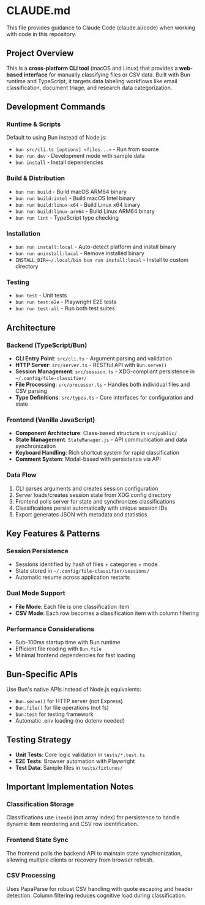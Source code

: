# CLAUDE.md

This file provides guidance to Claude Code (claude.ai/code) when working with code in this repository.

## Project Overview

This is a **cross-platform CLI tool** (macOS and Linux) that provides a **web-based interface** for manually classifying files or CSV data. Built with Bun runtime and TypeScript, it targets data labeling workflows like email classification, document triage, and research data categorization.

## Development Commands

### Runtime & Scripts
Default to using Bun instead of Node.js:
- `bun src/cli.ts [options] <files...>` - Run from source
- `bun run dev` - Development mode with sample data
- `bun install` - Install dependencies

### Build & Distribution
- `bun run build` - Build macOS ARM64 binary
- `bun run build:intel` - Build macOS Intel binary
- `bun run build:linux-x64` - Build Linux x64 binary
- `bun run build:linux-arm64` - Build Linux ARM64 binary
- `bun run lint` - TypeScript type checking

### Installation
- `bun run install:local` - Auto-detect platform and install binary
- `bun run uninstall:local` - Remove installed binary
- `INSTALL_DIR=~/.local/bin bun run install:local` - Install to custom directory

### Testing
- `bun test` - Unit tests
- `bun run test:e2e` - Playwright E2E tests
- `bun run test:all` - Run both test suites

## Architecture

### Backend (TypeScript/Bun)
- **CLI Entry Point**: `src/cli.ts` - Argument parsing and validation
- **HTTP Server**: `src/server.ts` - RESTful API with `Bun.serve()`
- **Session Management**: `src/session.ts` - XDG-compliant persistence in `~/.config/file-classifier/`
- **File Processing**: `src/processor.ts` - Handles both individual files and CSV parsing
- **Type Definitions**: `src/types.ts` - Core interfaces for configuration and state

### Frontend (Vanilla JavaScript)
- **Component Architecture**: Class-based structure in `src/public/`
- **State Management**: `StateManager.js` - API communication and data synchronization
- **Keyboard Handling**: Rich shortcut system for rapid classification
- **Comment System**: Modal-based with persistence via API

### Data Flow
1. CLI parses arguments and creates session configuration
2. Server loads/creates session state from XDG config directory
3. Frontend polls server for state and synchronizes classifications
4. Classifications persist automatically with unique session IDs
5. Export generates JSON with metadata and statistics

## Key Features & Patterns

### Session Persistence
- Sessions identified by hash of files + categories + mode
- State stored in `~/.config/file-classifier/sessions/`
- Automatic resume across application restarts

### Dual Mode Support
- **File Mode**: Each file is one classification item
- **CSV Mode**: Each row becomes a classification item with column filtering

### Performance Considerations
- Sub-100ms startup time with Bun runtime
- Efficient file reading with `Bun.file`
- Minimal frontend dependencies for fast loading

## Bun-Specific APIs

Use Bun's native APIs instead of Node.js equivalents:
- `Bun.serve()` for HTTP server (not Express)
- `Bun.file()` for file operations (not fs)
- `bun:test` for testing framework
- Automatic .env loading (no dotenv needed)

## Testing Strategy

- **Unit Tests**: Core logic validation in `tests/*.test.ts`
- **E2E Tests**: Browser automation with Playwright
- **Test Data**: Sample files in `tests/fixtures/`

## Important Implementation Notes

### Classification Storage
Classifications use `itemId` (not array index) for persistence to handle dynamic item reordering and CSV row identification.

### Frontend State Sync
The frontend polls the backend API to maintain state synchronization, allowing multiple clients or recovery from browser refresh.

### CSV Processing
Uses PapaParse for robust CSV handling with quote escaping and header detection. Column filtering reduces cognitive load during classification.